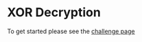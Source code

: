 # XOR Decryption

To get started please see the [challenge page](https://projecteuler.net/problem=59)
